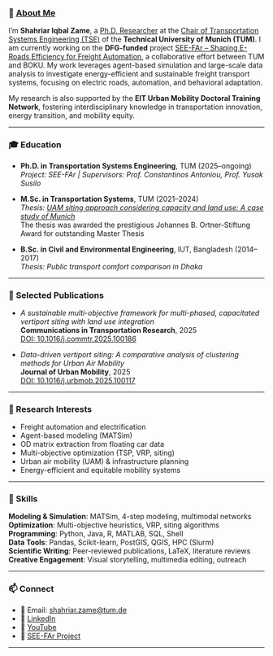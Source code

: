 ### 👋 [About Me](https://shahriarzame.github.io/)

I’m **Shahriar Iqbal Zame**, a [Ph.D. Researcher](https://www.mos.ed.tum.de/vvs/mitarbeiterinnen/shahriar-iqbal-zame/) at the [Chair of Transportation Systems Engineering (TSE)](https://www.mos.ed.tum.de/vvs/) of the **Technical University of Munich (TUM)**. I am currently working on the **DFG-funded** project [SEE-FAr – Shaping E-Roads Efficiency for Freight Automation](https://www.mos.ed.tum.de/vvs/forschung/projekte/see-far/), a collaborative effort between TUM and BOKU. My work leverages agent-based simulation and large-scale data analysis to investigate energy-efficient and sustainable freight transport systems, focusing on electric roads, automation, and behavioral adaptation.

My research is also supported by the **EIT Urban Mobility Doctoral Training Network**, fostering interdisciplinary knowledge in transportation innovation, energy transition, and mobility equity.

---

### 🎓 Education

- **Ph.D. in Transportation Systems Engineering**, TUM (2025–ongoing)  
  *Project: SEE-FAr | Supervisors: Prof. Constantinos Antoniou, Prof. Yusak Susilo*

- **M.Sc. in Transportation Systems**, TUM (2021–2024)  
  *Thesis: [UAM siting approach considering capacity and land use: A case study of Munich](http://dx.doi.org/10.13140/RG.2.2.19011.11048)*  
  The thesis was awarded the prestigious Johannes B. Ortner-Stiftung Award for outstanding Master Thesis


- **B.Sc. in Civil and Environmental Engineering**, IUT, Bangladesh (2014–2017)  
  *Thesis: Public transport comfort comparison in Dhaka*  
  

---


### 📄 Selected Publications

- *A sustainable multi-objective framework for multi-phased, capacitated vertiport siting with land use integration*  
  **Communications in Transportation Research**, 2025  
  [DOI: 10.1016/j.commtr.2025.100186](https://doi.org/10.1016/j.commtr.2025.100186)

- *Data-driven vertiport siting: A comparative analysis of clustering methods for Urban Air Mobility*  
  **Journal of Urban Mobility**, 2025  
  [DOI: 10.1016/j.urbmob.2025.100117](https://doi.org/10.1016/j.urbmob.2025.100117)

  
---
  ### 🔬 Research Interests

- Freight automation and electrification  
- Agent-based modeling (MATSim)  
- OD matrix extraction from floating car data  
- Multi-objective optimization (TSP, VRP, siting)  
- Urban air mobility (UAM) & infrastructure planning  
- Energy-efficient and equitable mobility systems  



---

### 🧰 Skills

**Modeling & Simulation**: MATSim, 4-step modeling, multimodal networks  
**Optimization**: Multi-objective heuristics, VRP, siting algorithms  
**Programming**: Python, Java, R, MATLAB, SQL, Shell  
**Data Tools**: Pandas, Scikit-learn, PostGIS, QGIS, HPC (Slurm)  
**Scientific Writing**: Peer-reviewed publications, LaTeX, literature reviews  
**Creative Engagement**: Visual storytelling, multimedia editing, outreach

---

### 📫 Connect

- 📧 Email: [shahriar.zame@tum.de](mailto:shahriar.zame@tum.de)  
- 🔗 [LinkedIn](https://www.linkedin.com/in/shahriar-iqbal-zame/)  
- 🎥 [YouTube](https://www.youtube.com/playlist?list=PLUJcc6z0MrkysWa11tvMPsF8jAyMtNYn8)  
- 🧪 [SEE-FAr Project](https://www.mos.ed.tum.de/vvs/forschung/projekte/see-far/)

---



<!--
**shahriarzame/shahriarzame** is a ✨ _special_ ✨ repository because its `README.md` (this file) appears on your GitHub profile.

Here are some ideas to get you started:

- 🔭 I’m currently working on ...
- 🌱 I’m currently learning ...
- 👯 I’m looking to collaborate on ...
- 🤔 I’m looking for help with ...
- 💬 Ask me about ...
- 📫 How to reach me: ...
- 😄 Pronouns: ...
- ⚡ Fun fact: ...
-->
